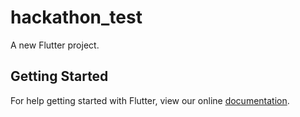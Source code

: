 # hackathon_test

A new Flutter project.

## Getting Started

For help getting started with Flutter, view our online
[documentation](https://flutter.io/).
